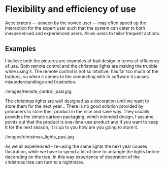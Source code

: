 # Flexibility and efficiency of use

Accelerators — unseen by the novice user — may often speed up the interaction for the expert user such that the system can cater to both inexperienced and experienced users. Allow users to tailor frequent actions.

## Examples

I believe both the pictures are examples of bad design in terms of efficiency of use. Both remote control and the christmas lights are making the trubble while using it. The remote control is not so intuitive, has far too much of the buttons, so when it comes to the connecting with tv software it causes misunderstandings and frustration.

/images/remote_control_pasi.jpg

The christmas lights are well designed as a decoration until we want to store them for the next year... There is no good solution provided by producers to store their product in the nice and save way. They usually provides the simple cartoon packaging, which intended design, I assume, points out that the product is one-time-use product and if you want to keep it for the next season, it is up to you how are you going to store it.

/images/christmas_lights_pasi.jpg

As we all experienced - re-using the same lights the next year couses flustration, while we have to spend a lot of time to untangle the lights before decorating on the tree. In this way experience of decoration of the christmas tree can turn to a nightmare.